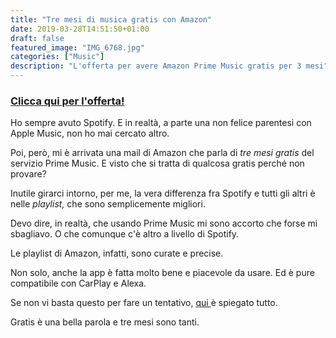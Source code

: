 ```yaml
---
title: "Tre mesi di musica gratis con Amazon"
date: 2019-03-28T14:51:50+01:00
draft: false
featured_image: "IMG_6768.jpg"
categories: ["Music"]
description: "L'offerta per avere Amazon Prime Music gratis per 3 mesi"
---
```


### <a href="https://www.amazon.it/b?node=16403871031&tag=protofra-21" target="_blank" rel="nofollow" title="clicca qui"> Clicca qui per l'offerta! </a>

Ho sempre avuto Spotify. E in realtà, a parte una non felice parentesi con Apple Music, non ho mai cercato altro. 

Poi, però, mi è arrivata una mail di Amazon che parla di _tre mesi gratis_ del servizio Prime Music. E visto che si tratta di qualcosa gratis perché non provare?
 

Inutile girarci intorno, per me, la vera differenza fra Spotify e tutti gli altri è nelle _playlist,_ che sono semplicemente migliori. 

Devo dire, in realtà, che usando Prime Music mi sono accorto che forse mi sbagliavo. O che comunque c'è altro a livello di Spotify. 

Le playlist di Amazon, infatti, sono curate e precise. 

Non solo, anche la app è fatta molto bene e piacevole da usare. Ed è pure compatibile con CarPlay e Alexa.  

Se non vi basta questo per fare un tentativo, <a href="https://www.amazon.it/b?node=16403871031&tag=protofra-21" target="_blank" rel="nofollow" title="qui">qui </a> è spiegato tutto. 

Gratis è una bella parola e tre mesi sono tanti. 




